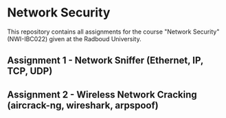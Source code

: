 # Network Security

This repository contains all assignments for the course "Network Security" (NWI-IBC022) given at the Radboud University.

## Assignment 1 - Network Sniffer (Ethernet, IP, TCP, UDP)




## Assignment 2 - Wireless Network Cracking (aircrack-ng, wireshark, arpspoof)
